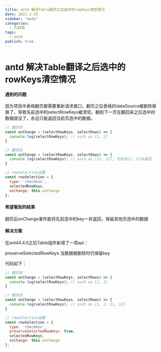 ```yaml
---
title: antd 解决Table翻页之后选中的rowKeys清空情况
date: 2021-3-25
sidebar: "auto"
categories:
  - 大前端
tags:
  - antd
publish: true
---
```


# antd 解决Table翻译之后选中的rowKeys清空情况

#### 遇到的问题

因为项目中表格翻页都需要重新请求接口，翻页之后表格的dataSource被删除替换了，导致先前选中的selectRowKeys被清空。翻到下一页在翻回来之后选中的数据就没了，永远只能返回当前页选中的数据。

```javascript
// 翻页前
const onChange = (selectRowKeys, selectRows) => {
  console.log(selectRowKeys); // such as [1, 2]
}

// 翻页后
const onChange = (selectRowKeys, selectRows) => {
  console.log(selectRowKeys); // such as [11, 12], 先前的[1, 2]未返回
}

// rowSelection设置
const rowSelection = {
  type: 'checkbox',
  selectedRowKeys,
  onChange: this.onChange
};
```



#### 希望看到的结果

翻页后onChange事件能将先前选中的key一并返回，保留其他页选中的数据



#### 解决方案

在antd4.4.0之后Table组件新增了一项api：

preserveSelectedRowKeys 当数据被删除时仍保留key



代码如下：

```javascript
// 翻页前
const onChange = (selectRowKeys, selectRows) => {
  console.log(selectRowKeys); // such as [1, 2]
}

// 翻页后
const onChange = (selectRowKeys, selectRows) => {
  console.log(selectRowKeys); // such as [1, 2, 11, 12]
}

// rowSelection设置
const rowSelection = {
  type: 'checkbox',
  preserveSelectedRowKeys: true,
  selectedRowKeys,
  onChange: this.onChange
};
```



